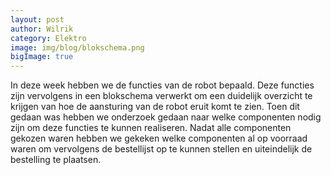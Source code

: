 ```yaml
---
layout: post
author: Wilrik
category: Elektro
image: img/blog/blokschema.png
bigImage: true
---
```

In deze week hebben we de functies van de robot bepaald. Deze functies zijn vervolgens in een blokschema verwerkt om een
duidelijk overzicht te krijgen van hoe de aansturing van de robot eruit komt te zien. Toen dit gedaan was hebben we
onderzoek gedaan naar welke componenten nodig zijn om deze functies te kunnen realiseren. Nadat alle componenten gekozen
waren hebben we gekeken welke componenten al op voorraad waren om vervolgens de bestellijst op te kunnen stellen en
uiteindelijk de bestelling te plaatsen. 
